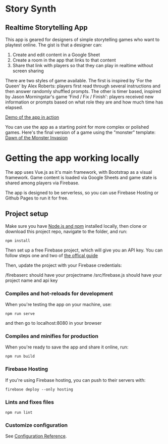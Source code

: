 # Story Synth
## Realtime Storytelling App

This app is geared for designers of simple storytelling games who want to playtest online. The gist is that a designer can:

1. Create and edit content in a Google Sheet
2. Create a room in the app that links to that content
3. Share that link with players so that they can play in realtime without screen sharing

There are two styles of game available. The first is inspired by 'For the Queen' by Alex Roberts: players first read through several instructions and then answer randomly shuffled prompts. The other is timer based, inspired by Jason Morningstar's game 'Find / Fix / Finish': players received new information or prompts based on what role they are and how much time has elapsed.

[Demo of the app in action](https://story-synth.diegeticgames.com)

You can use the app as a starting point for more complex or polished games. Here's the final version of a game using the "monster" template: [Dawn of the Monster Invasion](https://monster.diegeticgames.com/#/)

# Getting the app working locally

The app uses Vue.js as it's main framework, with Bootstrap as a visual framework. Game content is loaded via Google Sheets and game state is shared among players via Firebase.

The app is designed to be serverless, so you can use Firebase Hosting or Github Pages to run it for free.

## Project setup
Make sure you have [Node.js and npm](https://www.npmjs.com/get-npm) installed locally, then clone or download this project repo, navigate to the folder, and run:

```
npm install
```

Then set up a free Firebase project, which will give you an API key. You can follow steps one and two of [the offical guide](https://firebase.google.com/docs/web/setup#create-firebase-project)

Then, update the project with your Firebase credentials:

/firebaserc should have your projectname
/src/firebase.js should have your project name and api key

### Compiles and hot-reloads for development
When you're testing the app on your machine, use:

```
npm run serve
```

and then go to localhost:8080 in your browser

### Compiles and minifies for production
When you're ready to save the app and share it online, run:

```
npm run build
```

### Firebase Hosting
If you're using Firebase hosting, you can push to their servers with:

```
firebase deploy --only hosting
```

### Lints and fixes files
```
npm run lint
```

### Customize configuration
See [Configuration Reference](https://cli.vuejs.org/config/).

